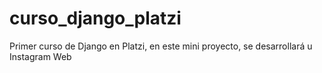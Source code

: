 # curso_django_platzi
Primer curso de Django en Platzi, en este mini proyecto, se desarrollará u Instagram Web
